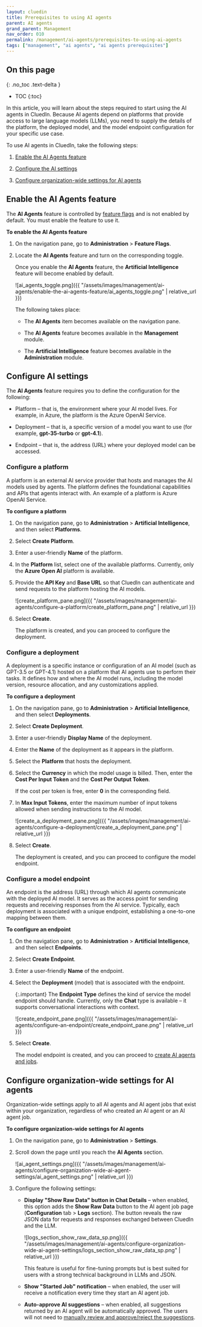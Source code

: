 ```yaml
---
layout: cluedin
title: Prerequisites to using AI agents
parent: AI agents
grand_parent: Management
nav_order: 010
permalink: /management/ai-agents/prerequisites-to-using-ai-agents
tags: ["management", "ai agents", "ai agents prerequisites"]
---
```


## On this page
{: .no_toc .text-delta }
- TOC
{:toc}

In this article, you will learn about the steps required to start using the AI agents in CluedIn. Because AI agents depend on platforms that provide access to large language models (LLMs), you need to supply the details of the platform, the deployed model, and the model endpoint configuration for your specific use case.

To use AI agents in CluedIn, take the following steps:

1. [Enable the AI Agents feature](#enable-the-ai-agents-feature)

1. [Configure the AI settings](#configure-ai-settings)

1. [Configure organization-wide settings for AI agents](#configure-organization-wide-settings-for-ai-agents)

## Enable the AI Agents feature

The **AI Agents** feature is controlled by [feature flags](/administration/feature-flags) and is not enabled by default. You must enable the feature to use it.

**To enable the AI Agents feature**

1. On the navigation pane, go to **Administration** > **Feature Flags**.

1. Locate the **AI Agents** feature and turn on the corresponding toggle.

    Once you enable the **AI Agents** feature, the **Artificial Intelligence** feature will become enabled by default.

    ![ai_agents_toggle.png]({{ "/assets/images/management/ai-agents/enable-the-ai-agents-feature/ai_agents_toggle.png" | relative_url }})

    The following takes place:

    - The **AI Agents** item becomes available on the navigation pane.

    - The **AI Agents** feature becomes available in the **Management** module.

    - The **Artificial Intelligence** feature becomes available in the **Administration** module.

## Configure AI settings

The **AI Agents** feature requires you to define the configuration for the following:

- Platform – that is, the environment where your AI model lives. For example, in Azure, the platform is the Azure OpenAI Service.

- Deployment – that is, a specific version of a model you want to use (for example, **gpt-35-turbo** or **gpt-4.1**).

- Endpoint – that is, the address (URL) where your deployed model can be accessed.

### Configure a platform

A platform is an external AI service provider that hosts and manages the AI models used by agents. The platform defines the foundational capabilities and APIs that agents interact with. An example of a platform is Azure OpenAI Service.

**To configure a platform**

1. On the navigation pane, go to **Administration** > **Artificial Intelligence**, and then select **Platforms**.

1. Select **Create Platform**.

1. Enter a user-friendly **Name** of the platform.

1. In the **Platform** list, select one of the available platforms. Currently, only the **Azure Open AI** platform is available.

1. Provide the **API Key** and **Base URL** so that CluedIn can authenticate and send requests to the platform hosting the AI models.

    ![create_platform_pane.png]({{ "/assets/images/management/ai-agents/configure-a-platform/create_platform_pane.png" | relative_url }})

1. Select **Create**.

    The platform is created, and you can proceed to configure the deployment.

### Configure a deployment

A deployment is a specific instance or configuration of an AI model (such as GPT-3.5 or GPT-4.1) hosted on a platform that AI agents use to perform their tasks. It defines how and where the AI model runs, including the model version, resource allocation, and any customizations applied.

**To configure a deployment**

1. On the navigation pane, go to **Administration** > **Artificial Intelligence**, and then select **Deployments**.

1. Select **Create Deployment**.

1. Enter a user-friendly **Display Name** of the deployment.

1. Enter the **Name** of the deployment as it appears in the platform.

1. Select the **Platform** that hosts the deployment.

1. Select the **Currency** in which the model usage is billed. Then, enter the **Cost Per Input Token** and the **Cost Per Output Token**.

    If the cost per token is free, enter **0** in the corresponding field.

1. In **Max Input Tokens**, enter the maximum number of input tokens allowed when sending instructions to the AI model.

    ![create_a_deployment_pane.png]({{ "/assets/images/management/ai-agents/configure-a-deployment/create_a_deployment_pane.png" | relative_url }})

1. Select **Create**.

    The deployment is created, and you can proceed to configure the model endpoint.

### Configure a model endpoint

An endpoint is the address (URL) through which AI agents communicate with the deployed AI model. It serves as the access point for sending requests and receiving responses from the AI service. Typically, each deployment is associated with a unique endpoint, establishing a one-to-one mapping between them.

**To configure an endpoint**

1. On the navigation pane, go to **Administration** > **Artificial Intelligence**, and then select **Endpoints**.

1. Select **Create Endpoint**.

1. Enter a user-friendly **Name** of the endpoint.

1. Select the **Deployment** (model) that is associated with the endpoint.

    {:.important}
    The **Endpoint Type** defines the kind of service the model endpoint should handle. Currently, only the **Chat** type is available – it supports conversational interactions with context.

    ![create_endpoint_pane.png]({{ "/assets/images/management/ai-agents/configure-an-endpoint/create_endpoint_pane.png" | relative_url }})

1. Select **Create**.

    The model endpoint is created, and you can proceed to [create AI agents and jobs](/management/ai-agents/create-configure-and-run-an-ai-agent).

## Configure organization-wide settings for AI agents

Organization-wide settings apply to all AI agents and AI agent jobs that exist within your organization, regardless of who created an AI agent or an AI agent job.

**To configure organization-wide settings for AI agents**

1. On the navigation pane, go to **Administration** > **Settings**.

1. Scroll down the page until you reach the **AI Agents** section.

    ![ai_agent_settings.png]({{ "/assets/images/management/ai-agents/configure-organization-wide-ai-agent-settings/ai_agent_settings.png" | relative_url }})

1. Configure the following settings:

    - **Display "Show Raw Data" button in Chat Details** – when enabled, this option adds the **Show Raw Data** button to the AI agent job page (**Configuration** tab > **Logs** section). The button reveals the raw JSON data for requests and responses exchanged between CluedIn and the LLM.

        ![logs_section_show_raw_data_sp.png]({{ "/assets/images/management/ai-agents/configure-organization-wide-ai-agent-settings/logs_section_show_raw_data_sp.png" | relative_url }})

        This feature is useful for fine-tuning prompts but is best suited for users with a strong technical background in LLMs and JSON.

    - **Show "Started Job" notification** – when enabled, the user will receive a notification every time they start an AI agent job.

    - **Auto-approve AI suggestions** – when enabled, all suggestions returned by an AI agent will be automatically approved. The users will not need to [manually review and approve/reject the suggestions](/management/ai-agents/review-the-results-returned-by-an-ai-agent).